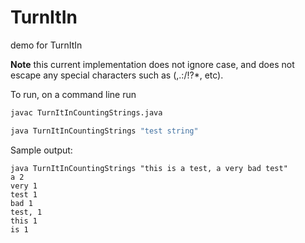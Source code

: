 # TurnItIn
demo for TurnItIn

**Note** this current implementation does not ignore case, and does not escape any special characters such as (,.:/!?*, etc).  


To run, on a command line run 

```bash
javac TurnItInCountingStrings.java

```
```bash
java TurnItInCountingStrings "test string"

```

Sample output:
```
java TurnItInCountingStrings "this is a test, a very bad test"
a 2
very 1
test 1
bad 1
test, 1
this 1
is 1

```

